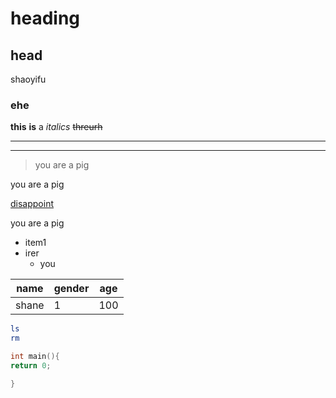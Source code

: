 # heading
## head
shaoyifu

### ehe


**this** __is__ a *italics*
~~threurh~~
___ 
---
>you are a pig

you are a pig

[disappoint](http://www.baidu.com "baisu")

you are a pig

* item1
* irer
    * you
  
name | gender | age
---|---|---|
shane | 1| 100
```bash
ls
rm

```
```c
int main(){
return 0;

}
```



